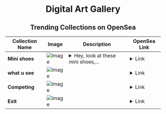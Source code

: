 <div align="center">

# Digital Art Gallery

## Trending Collections on OpenSea

| Collection Name                       | Image                                                                                     | Description                       | OpenSea Link                                                                                          |
|---------------------------------------|-------------------------------------------------------------------------------------------|-----------------------------------|--------------------------------------------------------------------------------------------------------|
| **Mini shoes** | ![Image](https://i.seadn.io/s/raw/files/94a6c9d2fc2110ca9caee161cd17e137.jpg?w=500&auto=format?w=200&auto=format) | <details><summary>Hey, look at these mini shoes,...</summary>Hey, look at these mini shoes, just like the equipment of elves in fairy tales! Colorful colors, as if the elves had just wandered around the rainbow. It is full of things, maybe it is the "secret spice" of elves, put on it, can step out fragrant magic all the way!</details> | <details><summary>Link</summary>[Mini shoes](https://opensea.io/collection/mini-shoes)</details> |
| **what u see** | ![Image](https://i.seadn.io/s/raw/files/89f60e75d01805837336ec7b9e10129c.png?w=500&auto=format?w=200&auto=format) |  | <details><summary>Link</summary>[what u see](https://opensea.io/collection/what-u-see-2)</details> |
| **Competing** | ![Image](https://i.seadn.io/s/raw/files/739cb596f8b778f312adad9384366e73.jpg?w=500&auto=format?w=200&auto=format) |  | <details><summary>Link</summary>[Competing](https://opensea.io/collection/competing-14)</details> |
| **Exit** | ![Image](https://i.seadn.io/s/raw/files/7be254d71cd3d1d90720f62efff8663c.jpg?w=500&auto=format?w=200&auto=format) |  | <details><summary>Link</summary>[Exit](https://opensea.io/collection/exit-51)</details> |

</div>